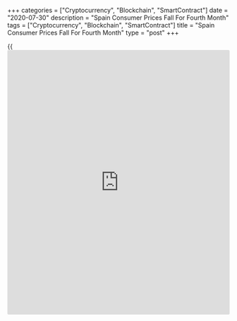 +++
categories = ["Cryptocurrency", "Blockchain", "SmartContract"]
date = "2020-07-30"
description = "Spain Consumer Prices Fall For Fourth Month"
tags = ["Cryptocurrency", "Blockchain", "SmartContract"]
title = "Spain Consumer Prices Fall For Fourth Month"
type = "post"
+++

{{<iframe id="large-banner" src="https://www.bounty.group/#slide=17.0" width="100%" height="600" scrolling="no" style="border: 0px solid rgb(216, 221, 230); border-radius: 3px;">}}

Spain's consumer prices declined for the fourth straight in July,
preliminary data from the statistical office INE showed on Thursday.

The consumer prices fell 0.6 percent yearly in July, following a 0.3
percent in June. Economists had forecast a 0.3 percent fall.

Prices in the food and non-alcoholic beverages group declined by 2.2
percent annually in July.

On a month-on-month basis, consumer prices declined 0.9 percent in July,
after a 0.5 percent rise in the previous month. Economists had forecast
a 0.55 percent fall.

The harmonized index of consumer prices declined 0.7 percent annually in
July. Economists had forecast a fall of 0.2 percent.

On a monthly basis, the HICP fell 1.6 percent in July.

For comments and feedback [contact](https://www.playgroundfx.com/contact/): editorial@rtt[news](https://www.letsplayfx.com/blog/forex-news-website/).com

[Economic News][1]

 **What parts of the world are seeing the best (and worst) economic
performances lately? Click[here][2] to check out our [Econ Scorecard][2]
and find out! See up-to-the-moment [ranking](https://www.playgroundfx.com/blog/crypto-exchange-ranking/)s for the best and worst
performers in [GDP][2], [unemployment rate][3], [inflation][4] and much
more.**

   1. www.rtt[news](https://www.letsplayfx.com/blog/forex-news-website/).com/Content/EconomicNews.aspx
   2. www.rtt[news](https://www.letsplayfx.com/blog/forex-news-website/).com/economic-scorecard/world-rank/GDP/highest-performance.aspx
   3. www.rtt[news](https://www.letsplayfx.com/blog/forex-news-website/).com/economic-scorecard/world-rank/unemployment-rate/lowest-performance.aspx
   4. www.rtt[news](https://www.letsplayfx.com/blog/forex-news-website/).com/economic-scorecard/world-rank/CPI/highest-performance.aspx